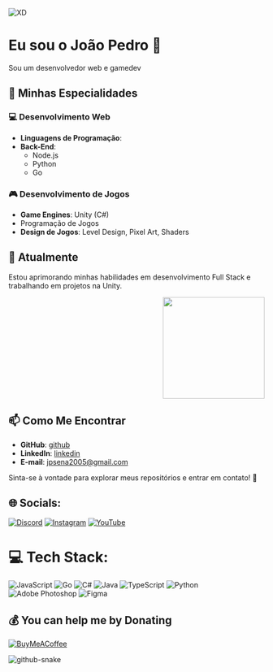 ![XD](https://github.com/user-attachments/assets/fffff904-be93-4c1b-93cb-01625d9ff9fc)

# Eu sou o João Pedro 👋

Sou um desenvolvedor web e gamedev

## 🚀 Minhas Especialidades

### 💻 Desenvolvimento Web
- **Linguagens de Programação**:
- **Back-End**:
  - Node.js
  - Python
  - Go

### 🎮 Desenvolvimento de Jogos
- **Game Engines**: Unity (C#)
- Programação de Jogos
- **Design de Jogos**: Level Design, Pixel Art, Shaders

## 🌱 Atualmente
Estou aprimorando minhas habilidades em desenvolvimento Full Stack e trabalhando em projetos na Unity.

<div align="right">
  <img height="200" src="https://media.tenor.com/kdXxNPD43vIAAAAi/silly-cat-meme.gif"  />
</div>

## 📫 Como Me Encontrar
- **GitHub**: [github](https://github.com/dctrxd)
- **LinkedIn**: [linkedin](https://www.linkedin.com/in/joão-pedro-de-sena-santana-a0baa52a5/)
- **E-mail**: jpsena2005@gmail.com

Sinta-se à vontade para explorar meus repositórios e entrar em contato! 🚀

## 🌐 Socials:
[![Discord](https://img.shields.io/badge/Discord-%237289DA.svg?logo=discord&logoColor=white)](https://discord.gg/doctorxd) [![Instagram](https://img.shields.io/badge/Instagram-%23E4405F.svg?logo=Instagram&logoColor=white)](https://instagram.com/joaopssx) [![YouTube](https://img.shields.io/badge/YouTube-%23FF0000.svg?logo=YouTube&logoColor=white)](https://youtube.com/@DctrXD) 

# 💻 Tech Stack:
![JavaScript](https://img.shields.io/badge/javascript-%23323330.svg?style=for-the-badge&logo=javascript&logoColor=%23F7DF1E) ![Go](https://img.shields.io/badge/go-%2300ADD8.svg?style=for-the-badge&logo=go&logoColor=white) ![C#](https://img.shields.io/badge/c%23-%23239120.svg?style=for-the-badge&logo=csharp&logoColor=white) ![Java](https://img.shields.io/badge/java-%23ED8B00.svg?style=for-the-badge&logo=openjdk&logoColor=white) ![TypeScript](https://img.shields.io/badge/typescript-%23007ACC.svg?style=for-the-badge&logo=typescript&logoColor=white) ![Python](https://img.shields.io/badge/python-3670A0?style=for-the-badge&logo=python&logoColor=ffdd54) ![Adobe Photoshop](https://img.shields.io/badge/adobe%20photoshop-%2331A8FF.svg?style=for-the-badge&logo=adobe%20photoshop&logoColor=white) ![Figma](https://img.shields.io/badge/figma-%23F24E1E.svg?style=for-the-badge&logo=figma&logoColor=white)

  ## 💰 You can help me by Donating
  [![BuyMeACoffee](https://img.shields.io/badge/Buy%20Me%20a%20Coffee-ffdd00?style=for-the-badge&logo=buy-me-a-coffee&logoColor=black)](https://buymeacoffee.com/https://buymeacoffee.com/doctorxd) 

<picture>
  <source media="(prefers-color-scheme: dark)" srcset="https://raw.githubusercontent.com/tobiasmeyhoefer/tobiasmeyhoefer/output/github-snake-dark.svg" />
  <source media="(prefers-color-scheme: light)" srcset="https://raw.githubusercontent.com/tobiasmeyhoefer/tobiasmeyhoefer/output/github-snake.svg" />
  <img alt="github-snake" src="https://raw.githubusercontent.com/tobiasmeyhoefer/tobiasmeyhoefer/output/github-snake.svg" />
</picture>

